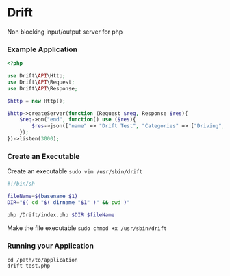 # Drift
Non blocking input/output server for php

### Example Application

```php
<?php

use Drift\API\Http;
use Drift\API\Request;
use Drift\API\Response;

$http = new Http();

$http->createServer(function (Request $req, Response $res){
    $req->on("end", function() use ($res){
        $res->json(["name" => "Drift Test", "Categories" => ["Driving", "Biking", "Boating", "Snowboarding"]]);
    });
})->listen(3000);
```

### Create an Executable
Create an executable `sudo vim /usr/sbin/drift`
```sh
#!/bin/sh

fileName=$(basename $1)
DIR="$( cd "$( dirname "$1" )" && pwd )"

php /Drift/index.php $DIR $fileName
```

Make the file executable `sudo chmod +x /usr/sbin/drift`


### Running your Application

```
cd /path/to/application
drift test.php
```
